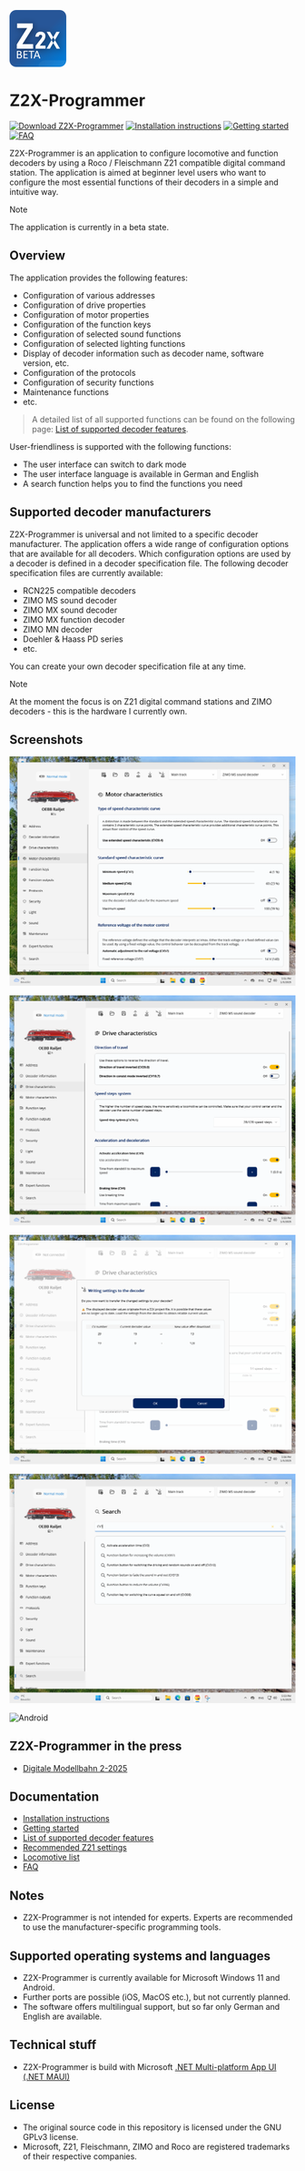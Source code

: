 ![Z2X-Programmer](https://github.com/PeterK78/Z2X-Programmer/blob/master/Assets/Z2X-Programmer-AppIcon.png "Z2X-Programmer")

# Z2X-Programmer
[![Download Z2X-Programmer](https://github.com/PeterK78/Z2X-Programmer/blob/master/Assets/Z2X_Programmer-Badge-Download.png)](https://github.com/PeterK78/Z2X-Programmer/releases)
[![Installation instructions](https://github.com/PeterK78/Z2X-Programmer/blob/master/Assets/Z2X_Programmer-Badge-InstallationInstruction.png)](https://github.com/PeterK78/Z2X-Programmer/blob/master/Docs/en/InstallationInstructions_en.md)
[![Getting started](https://github.com/PeterK78/Z2X-Programmer/blob/master/Assets/Z2X_Programmer-Badge-GettingStarted.png)](https://github.com/PeterK78/Z2X-Programmer/blob/master/Docs/en/GettingStarted_en.md)
[![FAQ](https://github.com/PeterK78/Z2X-Programmer/blob/master/Assets/Z2X_Programmer-Badge-FAQ.png)](https://github.com/PeterK78/Z2X-Programmer/blob/master/Docs/en/FAQ_en.md)

Z2X-Programmer is an application to configure locomotive and function decoders by using a Roco / Fleischmann Z21 compatible digital command station. 
The application is aimed at beginner level users who want to configure the most essential functions of their decoders in a simple and intuitive way. 

>[!NOTE]
>The application is currently in a beta state.

## Overview

The application provides the following features:

*  Configuration of various addresses
*  Configuration of drive properties
*  Configuration of motor properties
*  Configuration of the function keys
*  Configuration of selected sound functions
*  Configuration of selected lighting functions
*  Display of decoder information such as decoder name, software version, etc.
*  Configuration of the protocols
*  Configuration of security functions
*  Maintenance functions
*  etc.

> A detailed list of all supported functions can be found on the following page: [List of supported decoder features](https://github.com/PeterK78/Z2X-Programmer/blob/master/Docs/en/SupportedDecoderFeatures_en.md).

User-friendliness is supported with the following functions:

* The user interface can switch to dark mode
* The user interface language is available in German and English
* A search function helps you to find the functions you need

## Supported decoder manufacturers
Z2X-Programmer is universal and not limited to a specific decoder manufacturer. The application offers a wide range of configuration options that are available for all decoders. Which configuration options are used by a decoder is defined in a decoder specification file. The following decoder specification files are currently available:

* RCN225 compatible decoders
* ZIMO MS sound decoder
* ZIMO MX sound decoder
* ZIMO MX function decoder
* ZIMO MN decoder
* Doehler & Haass PD series
* etc.

You can create your own decoder specification file at any time.

>[!NOTE]
> At the moment the focus is on Z21 digital command stations and ZIMO decoders - this is the hardware I currently own.

## Screenshots
![Changing the motor characteristics](https://github.com/PeterK78/Z2X-Programmer/blob/master/Assets/Z2X-Programmer-MotorCharacteristics.png "Changing the motor characteristics")

![Changing the drive characteristics](https://github.com/PeterK78/Z2X-Programmer/blob/master/Assets/Z2X-Programmer-DriveCharacteristics.png "Changing the drive characteristics")

![Configuring function keys](https://github.com/PeterK78/Z2X-Programmer/blob/master/Assets/Z2X-Programmer-FunctionKeys.png "Configuring function keys")

![Search](https://github.com/PeterK78/Z2X-Programmer/blob/master/Assets/Z2X-Programmer-Search.png "Search")

![Android](https://github.com/PeterK78/Z2X-Programmer/blob/master/Assets/Z2X-Programmer-Android.png "Android")

## Z2X-Programmer in the press

* [Digitale Modellbahn 2-2025](https://github.com/PeterK78/Z2X-Programmer/blob/master/Assets/DiMo_2025_02_014-015_HH_Z2X-Programmer.pdf)

## Documentation

* [Installation instructions](https://github.com/PeterK78/Z2X-Programmer/blob/master/Docs/en/InstallationInstructions_en.md)
* [Getting started](https://github.com/PeterK78/Z2X-Programmer/blob/master/Docs/en/GettingStarted_en.md)
* [List of supported decoder features](https://github.com/PeterK78/Z2X-Programmer/blob/master/Docs/en/SupportedDecoderFeatures_en.md)
* [Recommended Z21 settings](https://github.com/PeterK78/Z2X-Programmer/blob/master/Docs/en/RecommendedZ21Settings_en.md)
* [Locomotive list](https://github.com/PeterK78/Z2X-Programmer/blob/master/Docs/en/LocomotiveList_en.md)
* [FAQ](https://github.com/PeterK78/Z2X-Programmer/blob/master/Docs/en/FAQ_en.md)

## Notes

* Z2X-Programmer is not intended for experts. Experts are recommended to use the manufacturer-specific programming tools.

## Supported operating systems and languages
* Z2X-Programmer is currently available for Microsoft Windows 11 and Android.
* Further ports are possible (iOS, MacOS etc.), but not currently planned.
* The software offers multilingual support, but so far only German and English are available.

## Technical stuff

* Z2X-Programmer is build with Microsoft [.NET Multi-platform App UI (.NET MAUI)](https://dotnet.microsoft.com/en-us/apps/maui)

## License

* The original source code in this repository is licensed under the GNU GPLv3 license.
* Microsoft, Z21, Fleischmann, ZIMO and Roco are registered trademarks of their respective companies.


